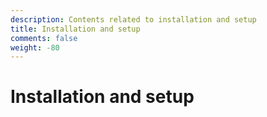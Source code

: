 ```yaml
---
description: Contents related to installation and setup
title: Installation and setup
comments: false
weight: -80
---
```


# Installation and setup